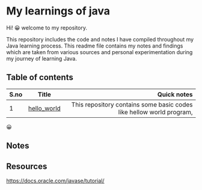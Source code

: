 # My learnings of java
Hi! :grinning: welcome to my repository.  

This repository includes the code and notes I have compiled throughout my Java learning process.
This readme file contains my notes and findings which are taken from various sources and personal experimentation during my journey of learning Java.

## Table of contents


| S.no | Title | Quick notes | 
| ------------- |:-------------:| -----:|
| 1 |  [hello_world](../hello_world) | This repository contains some basic codes like hellow world program, |  

 
:grinning:

## Notes




## Resources

https://docs.oracle.com/javase/tutorial/
